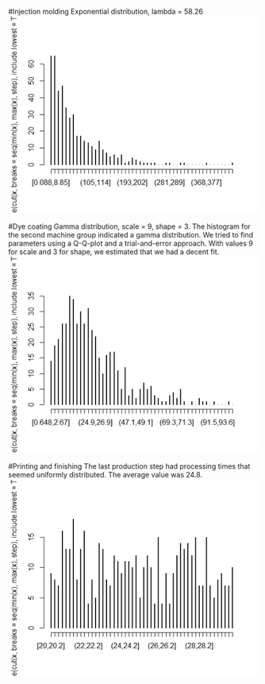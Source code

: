 
#Injection molding
Exponential distribution, lambda = 58.26
![1](resources/proc1.jpeg)

#Dye coating
Gamma distribution, scale = 9, shape = 3. The histogram for the second machine group indicated a gamma distribution. We tried to find parameters using a Q-Q-plot and a trial-and-error approach. With values 9 for scale and 3 for shape, we estimated that we had a decent fit.
![2](resources/proc2.jpeg)

#Printing and finishing
The last production step had processing times that seemed uniformly distributed. The average value was 24.8.
![3](resources/proc4.jpeg)